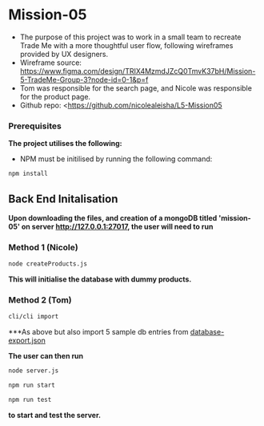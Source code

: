 # Mission-05

* The purpose of this project was to work in a small team to recreate Trade Me with a more thoughtful user flow, following wireframes provided by UX designers.
* Wireframe source: <https://www.figma.com/design/TRIX4MzmdJZcQ0TmvK37bH/Mission-5-TradeMe-Group-3?node-id=0-1&p=f>
* Tom was responsible for the search page, and Nicole was responsible for the product page.
* Github repo: <https://github.com/nicolealeisha/L5-Mission05

### Prerequisites

**The project utilises the following:**

* NPM must be initilised by running the following command: 
```sh
npm install
```

## Back End Initalisation

**Upon downloading the files, and creation of a mongoDB titled 'mission-05' on
server http://127.0.0.1:27017, the user will need to run**

### Method 1 (Nicole)

```sh
node createProducts.js
```
**This will initialise the database with dummy products.**

### Method 2 (Tom)

```sh
cli/cli import
```
***As above but also import 5 sample db entries from [database-export.json](cli/downloaded/database-export.json)

**The user can then run**

```sh
node server.js

npm run start

npm run test
```
**to start and test the server.**

